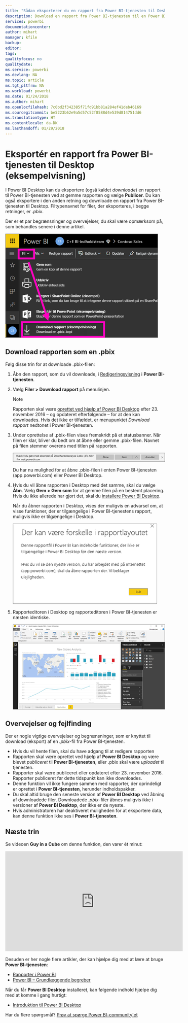 ```yaml
---
title: "Sådan eksporterer du en rapport fra Power BI-tjenesten til Desktop (eksempelvisning)"
description: Download en rapport fra Power BI-tjenesten til en Power BI Desktop-fil
services: powerbi
documentationcenter: 
author: mihart
manager: kfile
backup: 
editor: 
tags: 
qualityfocus: no
qualitydate: 
ms.service: powerbi
ms.devlang: NA
ms.topic: article
ms.tgt_pltfrm: NA
ms.workload: powerbi
ms.date: 01/24/2018
ms.author: mihart
ms.openlocfilehash: 7c0bd2f342385f71fd91bb81a284ef41deb46169
ms.sourcegitcommit: be5223b62e9a5d57c52f8588d4e539d814751dd6
ms.translationtype: HT
ms.contentlocale: da-DK
ms.lasthandoff: 01/29/2018
---
```

# <a name="export-a-report-from-power-bi-service-to-desktop-preview"></a>Eksportér en rapport fra Power BI-tjenesten til Desktop (eksempelvisning)
I Power BI Desktop kan du eksportere (også kaldet *downloade*) en rapport til Power BI-tjenesten ved at gemme rapporten og vælge **Publicer**. Du kan også eksportere i den anden retning og downloade en rapport fra Power BI-tjenesten til Desktop. Filtypenavnet for filer, der eksporteres, i begge retninger, er *.pbix*.

Der er et par begrænsninger og overvejelser, du skal være opmærksom på, som behandles senere i denne artikel.

![](media/service-export-to-pbix/power-bi-file-export.png)

## <a name="download-the-report-as-a-pbix"></a>Download rapporten som en .pbix
Følg disse trin for at downloade .pbix-filen:

1. Åbn den rapport, som du vil downloade, i [Redigeringsvisning](service-reading-view-and-editing-view.md) i **Power BI-tjenesten**.
2. Vælg **Filer > Download rapport** på menulinjen.
   
   > [!NOTE]
   > Rapporten skal være [oprettet ved hjælp af Power BI Desktop](guided-learning/publishingandsharing.yml#step-2) efter 23. november 2016 – og opdateret efterfølgende – for at den kan downloades. Hvis det ikke er tilfældet, er menupunktet *Download rapport* nedtonet i Power BI-tjenesten.
   > 
   > 
3. Under oprettelse af .pbix-filen vises fremskridt på et statusbanner. Når filen er klar, bliver du bedt om at åbne eller gemme .pbix-filen. Navnet på filen stemmer overens med titlen på rapporten.
   
    ![](media/service-export-to-pbix/power-bi-save-pbix.png)
   
    Du har nu mulighed for at åbne .pbix-filen i enten Power BI-tjenesten (app.powerbi.com) eller Power BI Desktop.     
4. Hvis du vil åbne rapporten i Desktop med det samme, skal du vælge **Åbn**. Vælg **Gem > Gem som** for at gemme filen på en bestemt placering. Hvis du ikke allerede har gjort det, skal du [installere Power BI Desktop](desktop-get-the-desktop.md).
   
    Når du åbner rapporten i Desktop, vises der muligvis en advarsel om, at visse funktioner, der er tilgængelige i Power BI-tjenestens rapport, muligvis ikke er tilgængelige i Desktop.
   
    ![](media/service-export-to-pbix/power-bi-export-to-pbix_2.png)

5. Rapporteditoren i Desktop og rapporteditoren i Power BI-tjenesten er næsten identiske.  
   
    ![](media/service-export-to-pbix/power-bi-desktop.png)

## <a name="considerations-and-troubleshooting"></a>Overvejelser og fejlfinding
Der er nogle vigtige overvejelser og begrænsninger, som er knyttet til download (eksport) af en *.pbix*-fil fra Power BI-tjenesten.

* Hvis du vil hente filen, skal du have adgang til at redigere rapporten
* Rapporten skal være oprettet ved hjælp af **Power BI Desktop** og være blevet *publiceret* til **Power BI-tjenesten**, eller .pbix skal være *uploadet* til tjenesten.
* Rapporter skal være publiceret eller opdateret efter 23. november 2016. Rapporter publiceret før dette tidspunkt kan ikke downloades.
* Denne funktion vil ikke fungere sammen med rapporter, der oprindeligt er oprettet i **Power BI-tjenesten**, herunder indholdspakker.
* Du skal altid bruge den seneste version af **Power BI Desktop** ved åbning af downloadede filer. Downloadede *.pbix*-filer åbnes muligvis ikke i versioner af **Power BI Desktop**, der ikke er de nyeste.
* Hvis administratoren har deaktiveret muligheden for at eksportere data, kan denne funktion ikke ses i **Power BI-tjenesten**.

## <a name="next-steps"></a>Næste trin
Se videoen **Guy in a Cube** om denne funktion, den varer ét minut:

<iframe width="560" height="315" src="https://www.youtube.com/embed/ymWqU5jiUl0" frameborder="0" allowfullscreen></iframe>

Desuden er her nogle flere artikler, der kan hjælpe dig med at lære at bruge **Power BI-tjenesten**:

* [Rapporter i Power BI](service-reports.md)
* [Power BI – Grundlæggende begreber](service-basic-concepts.md)

Når du får **Power BI Desktop** installeret, kan følgende indhold hjælpe dig med at komme i gang hurtigt:

* [Introduktion til Power BI Desktop](desktop-getting-started.md)

Har du flere spørgsmål? [Prøv at spørge Power BI-community'et](http://community.powerbi.com/)   

